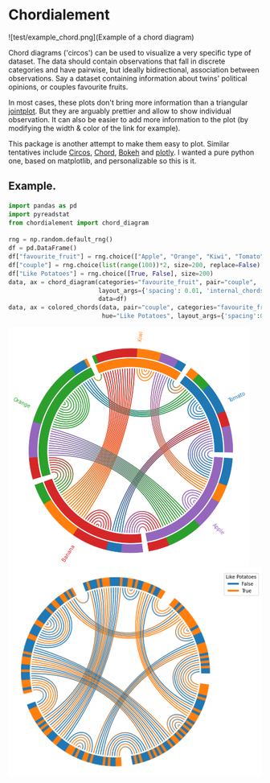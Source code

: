 # Chordialement

![test/example_chord.png](Example of a chord diagram)

Chord diagrams ('circos') can be used to visualize a very specific type of dataset. The data should contain observations that fall in discrete categories and have pairwise, but ideally bidirectional, association between observations. Say a dataset containing information about twins' political opinions, or couples favourite fruits.  

In most cases, these plots don't bring more information than a triangular [jointplot](https://seaborn.pydata.org/generated/seaborn.jointplot.html). But they are arguably prettier and allow to show individual observation. It can also be easier to add more information to the plot (by modifying the width & color of the link for example). 

This package is another attempt to make them easy to plot. Similar tentatives include [Circos](http://circos.ca), [Chord](https://pypi.org/project/chord/), [Bokeh](https://bokeh.org) and [plotly](https://plotly.org). I wanted a pure python one, based on matplotlib, and personalizable so this is it.


## Example.

``` python
import pandas as pd
import pyreadstat
from chordialement import chord_diagram

rng = np.random.default_rng()
df = pd.DataFrame()
df["favourite_fruit"] = rng.choice(["Apple", "Orange", "Kiwi", "Tomato", "Banana"], size=200)
df["couple"] = rng.choice(list(range(100))*2, size=200, replace=False)
df["Like Potatoes"] = rng.choice([True, False], size=200)
data, ax = chord_diagram(categories="favourite_fruit", pair="couple", 
                         layout_args={'spacing': 0.01, 'internal_chords': True},
                         data=df)
data, ax = colored_chords(data, pair="couple", categories="favourite_fruit",
                          hue="Like Potatoes", layout_args={'spacing':0.02, 'internal_chords': True})

```
![Example of a chord diagram](test/example_chord.png)
![Example of a colored chord diagram](test/example_chord_2.png)

```
